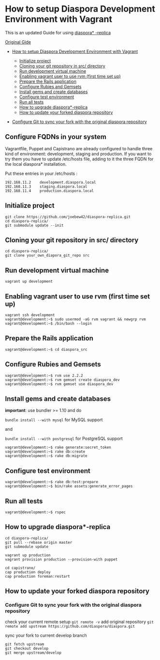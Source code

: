 # How to setup Diaspora Development Environment with Vagrant

This is an updated Guide for using [diaspora* -replica](https://github.com/joebew42/diaspora-replica)

[Original Gide](https://wiki.diasporafoundation.org/Installation/Vagrant_puppet_capistrano)

- [How to setup Diaspora Development Environment with Vagrant](#how-to-setup-diaspora-development-environment-with-vagrant)
	- [Initialize project](#initialize-project)
	- [Cloning your git repository in src/ directory](#cloning-your-git-repository-in-src-directory)
	- [Run development virtual machine](#run-development-virtual-machine)
	- [Enabling vagrant user to use rvm (first time set up)](#enabling-vagrant-user-to-use-rvm-first-time-set-up)
	- [Prepare the Rails application](#prepare-the-rails-application)
	- [Configure Rubies and Gemsets](#configure-rubies-and-gemsets)
	- [Install gems and create databases](#install-gems-and-create-databases)
	- [Configure test environment](#configure-test-environment)
	- [Run all tests](#run-all-tests)
	- [How to upgrade diaspora*-replica](#how-to-upgrade-diaspora-replica)
	- [How to update your forked diaspora repository](#how-to-update-your-forked-diaspora-repository)

- [Configure Git to sync your fork with the original diaspora repository](#configure-git-to-sync-your-fork-with-the-original-diaspora-repository)

## Configure FQDNs in your system

Vagrantfile, Puppet and Capistrano are already configured to handle three kind of environment: development, staging and production. If you want to try them you have to update /etc/hosts file, adding to it the three FQDN for the local diaspora* installation.

Put these entries in your /etc/hosts :
```
192.168.11.2    development.diaspora.local
192.168.11.3    staging.diaspora.local
192.168.11.4    production.diaspora.local
```
## Initialize project
```
git clone https://github.com/joebew42/diaspora-replica.git
cd diaspora-replica/
git submodule update --init
```

## Cloning your git repository in src/ directory
```
cd diaspora-replica/
git clone your_own_diapora_git_repo src
```

## Run development virtual machine
```
vagrant up development
```

## Enabling vagrant user to use rvm (first time set up)
```
vagrant ssh development
vagrant@development:~$ sudo usermod -aG rvm vagrant && newgrp rvm
vagrant@development:~$ /bin/bash --login
```

## Prepare the Rails application

```
vagrant@development:~$ cd diaspora_src
```
## Configure Rubies and Gemsets
```
vagrant@development:~$ rvm use 2.2.2
vagrant@development:~$ rvm gemset create diaspora_dev
vagrant@development:~$ rvm gemset use diaspora_dev
```
## Install gems and create databases

**important**: use bundler >= 1.10 and do

``
bundle install --with mysql
``
for MySQL support

and

 ``
bundle install --with postgresql
 ``
for PostgreSQL support

```
vagrant@development:~$ rake generate:secret_token
vagrant@development:~$ rake db:create
vagrant@development:~$ rake db:migrate
```
## Configure test environment
```
vagrant@development:~$ rake db:test:prepare
vagrant@development:~$ bin/rake assets:generate_error_pages
```

## Run all tests
``
vagrant@development:~$ rspec
``

## How to upgrade diaspora*-replica

```
cd diaspora-replica/
git pull --rebase origin master
git submodule update

vagrant up production
vagrant provision production --provision-with puppet

cd capistrano/
cap production deploy
cap production foreman:restart
```

## How to update your forked diaspora repository
### Configure Git to sync your fork with the original diaspora repository
check your current remote setup
``
git remote -v
``
add original repository
``
git remote add upstream https://github.com/diaspora/diaspora.git
``

sync your fork to current develop branch
```
git fetch upstream
git checkout develop
git merge upstream/develop
```
